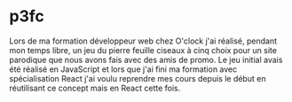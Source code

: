 # p3fc

Lors de ma formation développeur web chez O'clock j'ai réalisé, pendant mon temps libre, un jeu du pierre feuille ciseaux à cinq choix pour un site parodique 
que nous avons fais avec des amis de promo.
Le jeu initial avais été réalisé en JavaScript et lors que j'ai fini ma formation avec spécialisation React j'ai voulu reprendre mes cours depuis le début 
en réutilisant ce concept mais en React cette fois.
